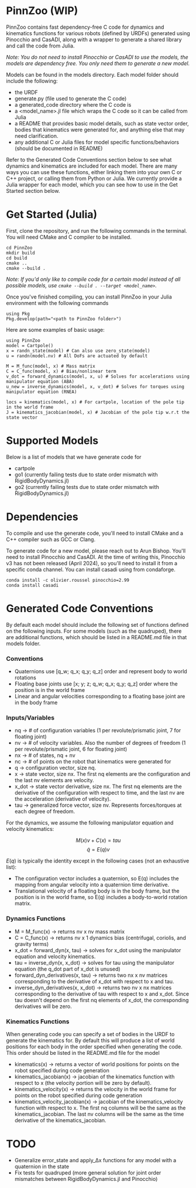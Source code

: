 # PinnZoo (WIP)

PinnZoo contains fast dependency-free C code for dynamics and kinematics functions for various robots (defined by URDFs) generated using Pinocchio and CasADI, along with a wrapper to generate a shared library and call the code from Julia. 

*Note: You do not need to install Pinocchio or CasADI to use the models, the models are dependency free. You only need them to generate a new model.*

Models can be found in the models directory. Each model folder should include the following:
- the URDF
- generate.py (file used to generate the C code)
- a generated_code directory where the C code is
- a <model_name>.jl file which wraps the C code so it can be called from Julia
- a README that provides basic model details, such as state vector order, bodies that kinematics were generated for, and anything else that may need clarification.
- any additional C or Julia files for model specific functions/behaviors (should be documented in README)

Refer to the Generated Code Conventions section below to see what dynamics and kinematics are included for each model. There are many ways you can use these functions, either linking them into your own C or C++ project, or calling them from Python or Julia. We currently provide a Julia wrapper for each model, which you can see how to use in the Get Started section below.

# Get Started (Julia)
First, clone the repository, and run the following commands in the terminal. You will need CMake and C compiler to be installed.
```
cd PinnZoo
mkdir build
cd build
cmake ..
cmake --build .
```

*Note: If you'd only like to compile code for a certain model instead of all possible models, use `cmake --build . --target <model_name>`.*

Once you've finished compiling, you can install PinnZoo in your Julia environment with the following commands
```
using Pkg
Pkg.develop(path="<path to PinnZoo folder>")
```

Here are some examples of basic usage:
```
using PinnZoo
model = Cartpole()
x = randn_state(model) # Can also use zero_state(model)
u = randn(model.nv) # All DoFs are actuated by default

M = M_func(model, x) # Mass matrix
C = C_func(model, x) # Bias/nonlinear term
v_dot = forward_dynamics(model, x, u) # Solves for accelerations using manipulator equation (ABA)
u_new = inverse_dynamics(model, x, v_dot) # Solves for torques using manipulator equation (RNEA)

locs = kinematics(model, x) # For cartpole, location of the pole tip in the world frame
J = kinematics_jacobian(model, x) # Jacobian of the pole tip w.r.t the state vector
```

# Supported Models
Below is a list of models that we have generate code for
- cartpole
- go1 (currently failing tests due to state order mismatch with RigidBodyDynamics.jl)
- go2 (currently failing tests due to state order mismatch with RigidBodyDynamics.jl)

# Dependencies
To compile and use the generate code, you'll need to install CMake and a C++ compiler such as GCC or Clang.

To generate code for a new model, please reach out to Arun Bishop. You'll need to install Pinocchio and CasADI. At the time of writing this, Pinocchio v3 has not been released (April 2024), so you'll need to install it
from a specific conda channel. You can install casadi using from condaforge.

```
conda install -c olivier.roussel pinocchio=2.99
conda install casadi
```

# Generated Code Conventions
By default each model should include the following set of functions defined on the following inputs. For some models (such as the quadruped), there are additional functions, which should be listed in a README.md file in that models folder.

### Conventions
- Quaternions use [q_w; q_x; q_y; q_z] order and represent body to world rotations
- Floating base joints use [x; y; z; q_w; q_x; q_y; q_z] order where the position is in the world frame
- Linear and angular velocities corresponding to a floating base joint are in the body frame

### Inputs/Variables
- nq $\rightarrow$ # of configuration variables (1 per revolute/prismatic joint, 7 for floating joint)
- nv $\rightarrow$ # of velocity variables. Also the number of degrees of freedom (1 per revolute/prismatic joint, 6 for floating joint)
- nx $\rightarrow$ # of states, nq + nv
- nc $\rightarrow$ # of points on the robot that kinematics were generated for
- q $\rightarrow$ configuration vector, size nq.
- x $\rightarrow$ state vector, size nx. The first nq elements are the configuration and the last nv elements are velocity.
- x_dot $\rightarrow$ state vector derivative, size nx. The first nq elements are the derivative of the configuration with respect to time, and the last nv are the acceleration (derivative of velocity). 
- tau $\rightarrow$ generalized force vector, size nv. Represents forces/torques at each degree of freedom.

For the dynamics, we assume the following manipulator equation and velocity kinematics:

$$M(x)v + C(x) = tau$$
$$\dot{q} = E(q)v$$

$E(q)$ is typically the identity except in the following cases (not an exhaustive list):
- The configuration vector includes a quaternion, so E(q) includes the mapping from angular velocity into a quaternion time derivative.
- Translational velocity of a floating body is in the body frame, but the position is in the world frame, so E(q) includes a body-to-world rotation matrix.

### Dynamics Functions
- M = M_func(x) $\rightarrow$ returns nv x nv mass matrix
- C = C_func(x) $\rightarrow$ returns nv x 1 dynamics bias (centrifugal, coriolis, and gravity terms)
- x_dot = forward_dyn(x, tau) $\rightarrow$ solves for x_dot using the manipulator equation and velocity kinematics.
- tau = inverse_dyn(x, x_dot) $\rightarrow$ solves for tau using the manipulator equation (the q_dot part of x_dot is unused)
- forward_dyn_derivatives(x, tau) $\rightarrow$ returns two nx x nv matrices corresponding to the derivative of x_dot with respect to x and tau.
- inverse_dyn_derivatives(x, x_dot) $\rightarrow$ returns two nv x nx matrices corresponding to the derivative of tau with respect to x and x_dot. Since tau doesn't depend on the first nq elements of x_dot, the corresponding derivatives will be zero.

### Kinematics Functions
When generating code you can specify a set of bodies in the URDF to generate the kinematics for. By default this will produce a list of world positions for each body in the order specified when generating the code. This order should be listed in the README.md file for the model
- kinematics(x) $\rightarrow$ returns a vector of world positions for points on the robot specified during code generation
- kinematics_jacobian(x) $\rightarrow$ jacobian of the kinematics function with respect to x (the velocity portion will be zero by default).
- kinematics_velocity(x) $\rightarrow$ returns the velocity in the world frame for points on the robot specified during code generation
- kinematics_velocity_jacobian(x) $\rightarrow$ jacobian of the kinematics_velocity function with respect to x. The first nq columns will be the same as the kinematics_jacobian. The last nv columns will be the same as the time derivative of the kinematics_jacobian.

# TODO
- Generalize error_state and apply_Δx functions for any model with a quaternion in the state
- Fix tests for quadruped (more general solution for joint order mismatches between RigidBodyDynamics.jl and Pinocchio)